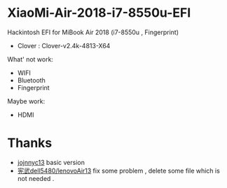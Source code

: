 # XiaoMi-Air-2018-i7-8550u-EFI
Hackintosh EFI for MiBook Air 2018 (i7-8550u , Fingerprint)

* Clover : Clover-v2.4k-4813-X64

What' not work:

* WIFI
* Bluetooth
* Fingerprint

Maybe work:

* HDMI

# Thanks

* [jojnnyc13](https://github.com/johnnync13/Xiaomi-Mi-Air) basic version
* [宪武dell5480/lenovoAir13](#) fix some problem , delete some file which is not needed .